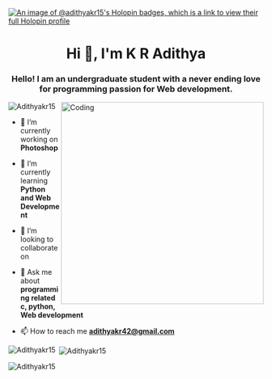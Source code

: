 [![An image of @adithyakr15's Holopin badges, which is a link to view their full Holopin profile](https://holopin.me/adithyakr15)](https://holopin.io/@adithyakr15)


<h1 align="center">Hi 👋, I'm K R Adithya</h1> 
<h3 align="center">Hello! I am an undergraduate student with a never ending love for programming passion for Web development. </h3>
<img align="right"alt="Coding"width="400" src="https://cdn.dribbble.com/users/1162077/screenshots/3848914/programmer.gif">

<p align="left"> <img src="https://komarev.com/ghpvc/?username=Adithyakr15&label=Profile%20views&color=0e75b6&style=flat" alt="Adithyakr15" /> </p>

- 🔭 I’m currently working on **Photoshop**

- 🌱 I’m currently learning **Python and Web Development**

- 👯 I’m looking to collaborate on 

- 💬 Ask me about **programming related c, python, Web development**

- 📫 How to reach me **adithyakr42@gmail.com**





<p><img align="left" src="https://github-readme-stats.vercel.app/api/top-langs?username=Adithyakr15&show_icons=true&locale=en&layout=compact" alt="Adithyakr15" /></p>

<p>&nbsp;<img align="center" src="https://github-readme-stats.vercel.app/api?username=Adithyakr15&show_icons=true&locale=en" alt="Adithyakr15" /></p>

<p><img align="center" src="https://github-readme-streak-stats.herokuapp.com/?user=Adithyakr15&" alt="Adithyakr15" /></p>
